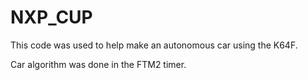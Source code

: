 # NXP_CUP

This code was used to help make an autonomous car using the K64F.

Car algorithm was done in the FTM2 timer.
